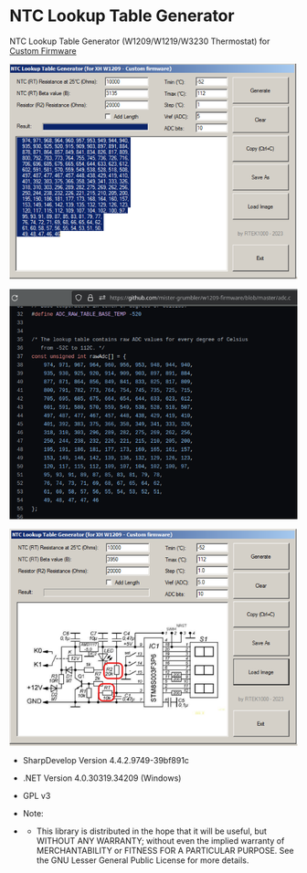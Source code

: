 # NTC Lookup Table Generator
NTC Lookup Table Generator (W1209/W1219/W3230 Thermostat) for [Custom Firmware](https://github.com/rtek1000/W1209-firmware-modified)

![image](https://github.com/rtek1000/NTC_Lookup_Table_Generator/blob/main/Img/Image_1.png)

![image](https://github.com/rtek1000/NTC_Lookup_Table_Generator/blob/main/Img/Image2.png)

![image](https://github.com/rtek1000/NTC_Lookup_Table_Generator/blob/main/Img/Image3.png)

- SharpDevelop Version  4.4.2.9749-39bf891c
- .NET Version          4.0.30319.34209 (Windows)
- GPL v3

- Note:
- - This library is distributed in the hope that it will be useful, but WITHOUT ANY WARRANTY; without even the implied warranty of MERCHANTABILITY or FITNESS FOR A PARTICULAR PURPOSE. See the GNU Lesser General Public License for more details.
